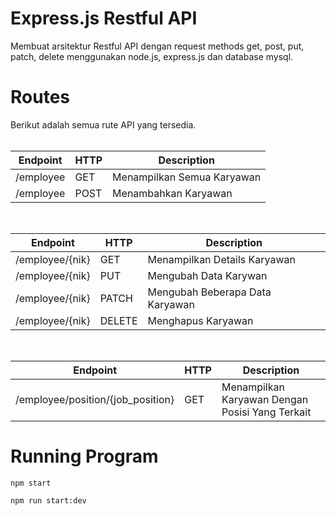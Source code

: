# Express.js Restful API
Membuat arsitektur Restful API dengan request methods get, post, put, patch, delete menggunakan node.js, express.js dan database mysql.

# Routes
Berikut adalah semua rute API yang tersedia. <br><br>

| Endpoint       | HTTP   | Description                    |
| -------------- | ------ | ------------------------------ |
| /employee      | GET    | Menampilkan Semua Karyawan     |
| /employee      | POST   | Menambahkan Karyawan           |

<br>

| Endpoint        | HTTP   | Description                     |
| --------------- | ------ | ------------------------------- |
| /employee/{nik} | GET    | Menampilkan Details Karyawan    |
| /employee/{nik} | PUT    | Mengubah Data Karywan           |
| /employee/{nik} | PATCH  | Mengubah Beberapa Data Karyawan |
| /employee/{nik} | DELETE | Menghapus Karyawan              |

<br>

| Endpoint                          | HTTP   | Description                                     |
| --------------------------------- | ------ | ----------------------------------------------- |
| /employee/position/{job_position} | GET    | Menampilkan Karyawan Dengan Posisi Yang Terkait |

# Running Program
```
npm start
```
```
npm run start:dev
```
